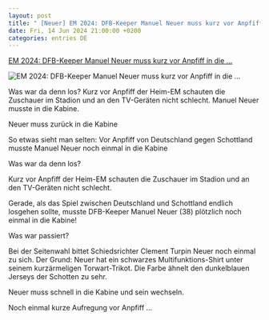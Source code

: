 ```yaml
---
layout: post
title: " [Neuer] EM 2024: DFB-Keeper Manuel Neuer muss kurz vor Anpfiff in die ..."
date: Fri, 14 Jun 2024 21:00:00 +0200
categories: entries DE
---
```

[EM 2024: DFB-Keeper Manuel Neuer muss kurz vor Anpfiff in die ...](https://www.bild.de/sport/fussball/em-2024-dfb-keeper-manuel-neuer-muss-kurz-vor-anpfiff-in-die-kabine-666c94ac4a0f7b1b469f6903)

![EM 2024: DFB-Keeper Manuel Neuer muss kurz vor Anpfiff in die ...](https://images.bild.de/666c94ac4a0f7b1b469f6903/9dd385dc8b5af13ab951da0197dcaf4e,d1ed8695?w=1280)

Was war da denn los? Kurz vor Anpfiff der Heim-EM schauten die Zuschauer im Stadion und an den TV-Geräten nicht schlecht. Manuel Neuer musste in die Kabine.

Neuer muss zurück in die Kabine

So etwas sieht man selten: Vor Anpfiff von Deutschland gegen Schottland musste Manuel Neuer noch einmal in die Kabine

Was war da denn los?

Kurz vor Anpfiff der Heim-EM schauten die Zuschauer im Stadion und an den TV-Geräten nicht schlecht.

Gerade, als das Spiel zwischen Deutschland und Schottland endlich losgehen sollte, musste DFB-Keeper Manuel Neuer (38) plötzlich noch einmal in die Kabine!

Was war passiert?

Bei der Seitenwahl bittet Schiedsrichter Clement Turpin Neuer noch einmal zu sich. Der Grund: Neuer hat ein schwarzes Multifunktions-Shirt unter seinem kurzärmeligen Torwart-Trikot. Die Farbe ähnelt den dunkelblauen Jerseys der Schotten zu sehr.

Neuer muss schnell in die Kabine und sein wechseln.

Noch einmal kurze Aufregung vor Anpfiff ...

